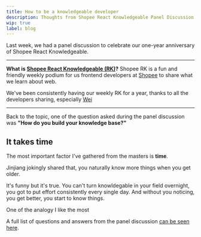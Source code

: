 ```yaml
---
title: How to be a knowledgeable developer
description: Thoughts from Shopee React Knowledgeable Panel Discussion
wip: true
label: blog
---
```


Last week, we had a panel discussion to celebrate our one-year anniversary of Shopee React Knowledgeable.

---

**What is [Shopee React Knowledgeable (RK)](https://twitter.com/reknowledgeable)?** Shopee RK is a fun and friendly weekly podium for us frontend developers at [Shopee](https://shopee.sg) to share what we learn about web.

We've been consistently having our weekly RK for a year, thanks to all the developers sharing, especially [Wei](https://twitter.com/wgao19)
<!-- , https://twitter.com/SingaporeCSS/status/1177184765004406784 -->

---

Back to the topic, one of the question asked during the panel discussion was **"How do you build your knowledge base?"**

## It takes time 

The most important factor I've gathered from the masters is **time**.

Jinjiang jokingly shared that, you naturally know more things when you get older.

It's funny but it's true. You can't turn knowldegable in your field overnight, you got to put effort consistently every single day. And without you noticing, you get better, you start to know things.

One of the analogy I like the most

A full list of questions and answers from the panel discussion [can be seen here](https://github.com/Shopee/shopee-react-knowledgeable/issues/146#issuecomment-541301609).


